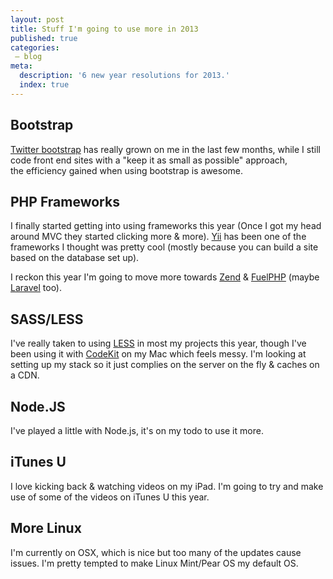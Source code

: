 ```yaml
---
layout: post
title: Stuff I'm going to use more in 2013
published: true
categories:
 – blog
meta:
  description: '6 new year resolutions for 2013.'
  index: true
---
```

## Bootstrap

[Twitter bootstrap](http://twitter.github.com/bootstrap/) has really grown on me in the last few months, while I still code front end sites with a "keep it as small as possible" approach, the efficiency gained when using bootstrap is awesome.

## PHP Frameworks

I finally started getting into using frameworks this year (Once I got my head around MVC they started clicking more & more). [Yii](http://www.yiiframework.com/) has been one of the frameworks I thought was pretty cool (mostly because you can build a site based on the database set up).

I reckon this year I'm going to move more towards [Zend](http://framework.zend.com/) & [FuelPHP](http://fuelphp.com/) (maybe [Laravel](http://laravel.com/) too).

## SASS/LESS

I've really taken to using [LESS](http://lesscss.org/) in most my projects this year, though I've been using it with [CodeKit](http://incident57.com/codekit/) on my Mac which feels messy. I'm looking at setting up my stack so it just complies on the server on the fly & caches on a CDN.

## Node.JS

I've played a little with Node.js, it's on my todo to use it more.

## iTunes U

I love kicking back & watching videos on my iPad. I'm going to try and make use of some of the videos on iTunes U this year.

## More Linux

I'm currently on OSX, which is nice but too many of the updates cause issues. I'm pretty tempted to make Linux Mint/Pear OS my default OS.
